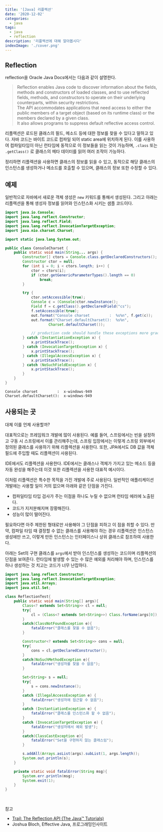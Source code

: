 ```yaml
---
title: '[Java] 리플렉션'
date: '2020-12-02'
categories:
  - java
tags:
  - java
  - reflection
description: '리플렉션에 대해 알아봅시다'
indexImage: './cover.png'
---
```


## Reflection  

reflection을 Oracle Java Docs에서는 다음과 같이 설명한다.  

> Reflection enables Java code to discover information about the fields, methods and constructors of loaded classes, and to use reflected fields, methods, and constructors to operate on their underlying counterparts, within security restrictions.  
> The API accommodates applications that need access to either the public members of a target object (based on its runtime class) or the members declared by a given class.  
> It also allows programs to suppress default reflective access control.  

리플렉션은 로드된 클래스의 필드, 메소드 등에 대한 정보를 찾을 수 있다고 말하고 있다. 
자바 코드는 바이트 코드로 컴파일 되어 static area에 위치하게 된다. 
이를 사용하여 컴파일타임이 아닌 런타임에 동적으로 이 정보들을 읽는 것이 가능하며, 
```.class``` 또는 ```.getClass()``` 로 클래스의 메타 데이터를 읽어 여러 조작이 가능하다.

정리하면 리플렉션을 사용하면 클래스의 정보를 읽을 수 있고, 
동적으로 해당 클래스의 인스턴스를 생성하거나 메소드를 호출할 수 있으며, 
클래스의 정보 또한 수정할 수 있다.

## 예제  

일반적으로 자바에서 새로운 객체 생성은 ```new``` 키워드를 통해서 생성된다. 
그리고 아래는 리플렉션을 통해 생성자 정보를 읽어와 인스턴스화 시키는 샘플 코드이다.

``` java
import java.io.Console;
import java.lang.reflect.Constructor;
import java.lang.reflect.Field;
import java.lang.reflect.InvocationTargetException;
import java.nio.charset.Charset;

import static java.lang.System.out;

public class ConsoleCharset {
    public static void main(String... args) {
        Constructor[] ctors = Console.class.getDeclaredConstructors();
        Constructor ctor = null;
        for (int i = 0; i < ctors.length; i++) {
            ctor = ctors[i];
            if (ctor.getGenericParameterTypes().length == 0)
                break;
        }

        try {
            ctor.setAccessible(true);
            Console c = (Console)ctor.newInstance();
            Field f = c.getClass().getDeclaredField("cs");
            f.setAccessible(true);
            out.format("Console charset         :  %s%n", f.get(c));
            out.format("Charset.defaultCharset():  %s%n",
                    Charset.defaultCharset());

            // production code should handle these exceptions more gracefully
        } catch (InstantiationException x) {
            x.printStackTrace();
        } catch (InvocationTargetException x) {
            x.printStackTrace();
        } catch (IllegalAccessException x) {
            x.printStackTrace();
        } catch (NoSuchFieldException x) {
            x.printStackTrace();
        }
    }
}
```

```
Console charset         :  x-windows-949
Charset.defaultCharset():  x-windows-949
```

## 사용되는 곳  

대체 이를 언제 사용할까?   

대표적으로는 프레임워크 개발에 많이 사용된다. 
예를 들어, 스프링에서는 빈을 설정하고 구동 시 스프링에서 이를 관리해주는데, 
스프링 입장에서는 이렇게 스프링 외부에서 정의된 클래스를 사용하기 위해 리플렉션을 사용한다. 
또한, JPA에서도 DB 값을 객체 필드에 주입할 때도 리플렉션이 사용된다.  

IDE에서도 리플렉션을 사용한다. 
IDE에서는 클래스나 객체가 가지고 있는 메소드 등을 자동 완성을 해주는데 
이것 또한 리플렉션을 사용한 대표적 예시이다. 

이처럼 리플렉션은 특수한 목적을 가진 개발에 주로 사용된다.
일반적인 애플리케이션 개발에는 사용할 일이 거의 없으며 아래와 같은 단점을 가진다.

- 컴파일타임 타입 검사가 주는 이점을 하나도 누릴 수 없으며 런타임 에러에 노출된다.
- 코드가 지저분해지며 장황해진다.
- 성능이 많이 떨어진다. 

필요하다면 아주 제한된 형태로만 사용해야 그 단점을 피하고 이 점을 취할 수 있다. 
만약, 컴파일 타임 때 결정할 수 없는 클래스를 사용해야 하는 경우 
리플렉션은 인스턴스 생성에만 쓰고, 이렇게 만든 인스턴스는 인터페이스나 상위 클래스로 참조하여 사용한다. 

아래는 Set의 구현 클래스를 ```args```에서 받아 인스턴스를 생성하는 코드이며 리플렉션의 단점을 보여준다. 
런타임에 발생할 수 있는 수 많은 예외를 처리해야 하며, 인스턴스를 하나 생성하는 것 치고는 코드가 너무 난잡하다.

``` java
import java.lang.reflect.Constructor;
import java.lang.reflect.InvocationTargetException;
import java.util.Arrays;
import java.util.Set;

class ReflectionTest{
    public static void main(String[] args){
        Class<? extends Set<String>> cl = null;
        try{
            cl = (Class<? extends Set<String>>) Class.forName(args[0]);
        }
        catch(ClassNotFoundException e){
            fatalError("클래스를 찾을 수 없음");
        }

        Constructor<? extends Set<String>> cons = null;
        try{
            cons = cl.getDeclaredConstructor();
        }
        catch(NoSuchMethodException e){
            fatalError("생성자를 찾을 수 없음");
        }

        Set<String> s = null;
        try{
            s = cons.newInstance();
        }
        catch (IllegalAccessException e) {
            fatalError("생성자에 접근할 수 없음");
        }
        catch (InstantiationException e) {
            fatalError("클래스를 인스턴스화 할 수 없음");
        }
        catch (InvocationTargetException e) {
            fatalError("생성자에서 예외 발생");
        }
        catch(ClassCastException e){
            fatalError("Set을 구현하지 않는 클래스임");
        }

        s.addAll(Arrays.asList(args).subList(1, args.length));
        System.out.println(s);
    }

    private static void fatalError(String msg){
        System.err.println(msg);
        System.exit(1);
    }
}
```

<br/>

참고
- [Trail: The Reflection API (The Java™ Tutorials)](https://docs.oracle.com/javase/tutorial/reflect/)   
- Joshua Bloch, Effective Java, 프로그래밍인사이트 